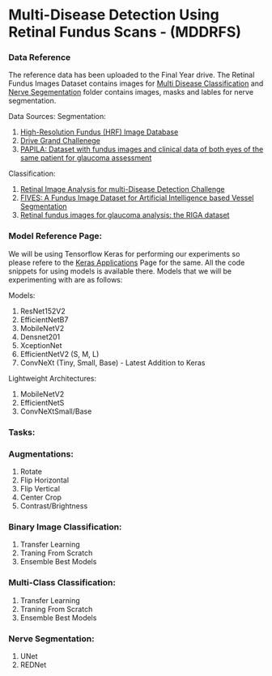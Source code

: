 # Multi-Disease Detection Using Retinal Fundus Scans - (MDDRFS)

### Data Reference
The reference data has been uploaded to the Final Year drive. The Retinal Fundus Images Dataset contains images for [Multi Disease Classification](https://drive.google.com/drive/folders/1eMeRzGTF54cKfhUai8lg2bJwYsHUlP18?usp=sharing) and [Nerve Segementation](https://drive.google.com/drive/folders/1SyB0az9RY-j3BsRTdH0m-deUhHzAH2f9?usp=sharing) folder contains images, masks and lables for nerve segmentation. 

Data Sources:
Segmentation:
1. [High-Resolution Fundus (HRF) Image Database](https://www5.cs.fau.de/research/data/fundus-images/)
2. [Drive Grand Challenege](https://drive.grand-challenge.org/Download/)
3. [PAPILA: Dataset with fundus images and clinical data of both eyes of the same patient for glaucoma assessment](https://pubmed.ncbi.nlm.nih.gov/35680965/)

Classification:
1. [Retinal Image Analysis for multi-Disease Detection Challenge](https://riadd.grand-challenge.org/Download/)
2. [FIVES: A Fundus Image Dataset for Artificial Intelligence based Vessel Segmentation](https://www.nature.com/articles/s41597-022-01564-3#Sec7)
3. [Retinal fundus images for glaucoma analysis: the RIGA dataset](https://deepblue.lib.umich.edu/data/concern/data_sets/3b591905z)


### Model Reference Page:
We will be using Tensorflow Keras for performing our experiments so please refere to the [Keras Applications](https://keras.io/api/applications/) Page for the same. All the code snippets for using models is available there. Models that we will be experimenting with are as follows:

Models:

1. ResNet152V2
2. EfficientNetB7
3. MobileNetV2
4. Densnet201
5. XceptionNet
6. EfficientNetV2 (S, M, L)
7. ConvNeXt (Tiny, Small, Base) - Latest Addition to Keras

Lightweight Architectures:

1. MobileNetV2
2. EfficientNetS
3. ConvNeXtSmall/Base

### Tasks:

### Augmentations:
1. Rotate
2. Flip Horizontal
3. Flip Vertical
4. Center Crop
5. Contrast/Brightness

### Binary Image Classification:
1. Transfer Learning
2. Traning From Scratch
3. Ensemble Best Models

### Multi-Class Classification:
1. Transfer Learning
2. Traning From Scratch
3. Ensemble Best Models

### Nerve Segmentation:
1. UNet
2. REDNet

